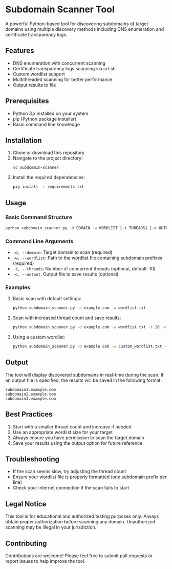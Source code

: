 # Subdomain Scanner Tool

A powerful Python-based tool for discovering subdomains of target domains using multiple discovery methods including DNS enumeration and certificate transparency logs.

## Features

- DNS enumeration with concurrent scanning
- Certificate transparency logs scanning via crt.sh
- Custom wordlist support
- Multithreaded scanning for better performance
- Output results to file

## Prerequisites

- Python 3.x installed on your system
- pip (Python package installer)
- Basic command line knowledge

## Installation

1. Clone or download this repository
2. Navigate to the project directory:
   ```bash
   cd subdomain-scanner
   ```
3. Install the required dependencies:
   ```bash
   pip install -r requirements.txt
   ```

## Usage

### Basic Command Structure
```bash
python subdomain_scanner.py -d DOMAIN -w WORDLIST [-t THREADS] [-o OUTPUT]
```

### Command Line Arguments

- `-d, --domain`: Target domain to scan (required)
- `-w, --wordlist`: Path to the wordlist file containing subdomain prefixes (required)
- `-t, --threads`: Number of concurrent threads (optional, default: 10)
- `-o, --output`: Output file to save results (optional)

### Examples

1. Basic scan with default settings:
   ```bash
   python subdomain_scanner.py -d example.com -w wordlist.txt
   ```

2. Scan with increased thread count and save results:
   ```bash
   python subdomain_scanner.py -d example.com -w wordlist.txt -t 20 -o results.txt
   ```

3. Using a custom wordlist:
   ```bash
   python subdomain_scanner.py -d example.com -w custom_wordlist.txt -o scan_results.txt
   ```

## Output

The tool will display discovered subdomains in real-time during the scan. If an output file is specified, the results will be saved in the following format:
```
subdomain1.example.com
subdomain2.example.com
subdomain3.example.com
```

## Best Practices

1. Start with a smaller thread count and increase if needed
2. Use an appropriate wordlist size for your target
3. Always ensure you have permission to scan the target domain
4. Save your results using the output option for future reference

## Troubleshooting

- If the scan seems slow, try adjusting the thread count
- Ensure your wordlist file is properly formatted (one subdomain prefix per line)
- Check your internet connection if the scan fails to start

## Legal Notice

This tool is for educational and authorized testing purposes only. Always obtain proper authorization before scanning any domain. Unauthorized scanning may be illegal in your jurisdiction.

## Contributing

Contributions are welcome! Please feel free to submit pull requests or report issues to help improve the tool.